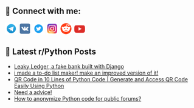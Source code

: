 ## 🔎 Connect with me:
[<img src="https://github.com/bullbesh/bullbesh/blob/main/images/Telegram.png" width="32" height="32" />](https://t.me/bullbesh)
[<img src="https://github.com/bullbesh/bullbesh/blob/main/images/VK.png" width="32" height="32" />](https://vk.com/bullbesh)
[<img src="https://github.com/bullbesh/bullbesh/blob/main/images/Twitter.png" width="32" height="32" />](https://twitter.com/bullbesh1)
[<img src="https://github.com/bullbesh/bullbesh/blob/main/images/Instagram.png" width="32" height="32" />](https://www.instagram.com/bullbesh)
[<img src="https://github.com/bullbesh/bullbesh/blob/main/images/Reddit.png" width="32" height="32" />](https://www.reddit.com/user/bullbesh)
[<img src="https://github.com/bullbesh/bullbesh/blob/main/images/YouTube.png" width="32" height="32" />](https://www.youtube.com/channel/UCtfjRs6uzgq5mfm8S06WTcg)

## 📕 Latest r/Python Posts
<!-- BLOG-POST-LIST:START -->
- [Leaky Ledger, a fake bank built with Django](https://www.reddit.com/r/Python/comments/15i3quv/leaky_ledger_a_fake_bank_built_with_django/)
- [i made a to-do list maker! make an improved version of it!](https://www.reddit.com/r/Python/comments/15i3qsa/i_made_a_todo_list_maker_make_an_improved_version/)
- [QR Code in 10 Lines of Python Code | Generate and Access QR Code Easily Using Python](https://www.reddit.com/r/Python/comments/15i2xwc/qr_code_in_10_lines_of_python_code_generate_and/)
- [Need a advice!](https://www.reddit.com/r/Python/comments/15i1vpy/need_a_advice/)
- [How to anonymize Python code for public forums?](https://www.reddit.com/r/Python/comments/15i0yoa/how_to_anonymize_python_code_for_public_forums/)
<!-- BLOG-POST-LIST:END -->
